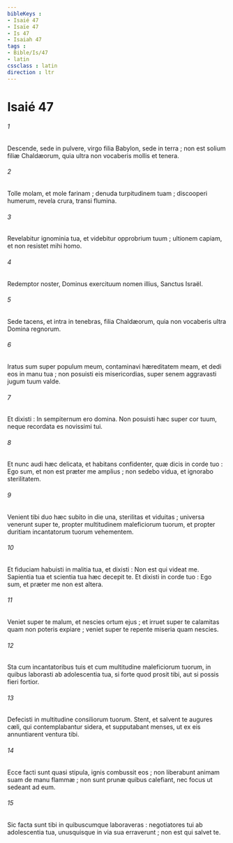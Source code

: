 ```yaml
---
bibleKeys : 
- Isaié 47
- Isaïe 47
- Is 47
- Isaiah 47
tags : 
- Bible/Is/47
- latin
cssclass : latin
direction : ltr
---
```


# Isaié 47

###### 1
Descende, sede in pulvere, virgo filia Babylon, sede in terra ; non est solium filiæ Chaldæorum, quia ultra non vocaberis mollis et tenera.
###### 2
Tolle molam, et mole farinam ; denuda turpitudinem tuam ; discooperi humerum, revela crura, transi flumina.
###### 3
Revelabitur ignominia tua, et videbitur opprobrium tuum ; ultionem capiam, et non resistet mihi homo.
###### 4
Redemptor noster, Dominus exercituum nomen illius, Sanctus Israël.
###### 5
Sede tacens, et intra in tenebras, filia Chaldæorum, quia non vocaberis ultra Domina regnorum.
###### 6
Iratus sum super populum meum, contaminavi hæreditatem meam, et dedi eos in manu tua ; non posuisti eis misericordias, super senem aggravasti jugum tuum valde.
###### 7
Et dixisti : In sempiternum ero domina. Non posuisti hæc super cor tuum, neque recordata es novissimi tui.
###### 8
Et nunc audi hæc delicata, et habitans confidenter, quæ dicis in corde tuo : Ego sum, et non est præter me amplius ; non sedebo vidua, et ignorabo sterilitatem.
###### 9
Venient tibi duo hæc subito in die una, sterilitas et viduitas ; universa venerunt super te, propter multitudinem maleficiorum tuorum, et propter duritiam incantatorum tuorum vehementem.
###### 10
Et fiduciam habuisti in malitia tua, et dixisti : Non est qui videat me. Sapientia tua et scientia tua hæc decepit te. Et dixisti in corde tuo : Ego sum, et præter me non est altera.
###### 11
Veniet super te malum, et nescies ortum ejus ; et irruet super te calamitas quam non poteris expiare ; veniet super te repente miseria quam nescies.
###### 12
Sta cum incantatoribus tuis et cum multitudine maleficiorum tuorum, in quibus laborasti ab adolescentia tua, si forte quod prosit tibi, aut si possis fieri fortior.
###### 13
Defecisti in multitudine consiliorum tuorum. Stent, et salvent te augures cæli, qui contemplabantur sidera, et supputabant menses, ut ex eis annuntiarent ventura tibi.
###### 14
Ecce facti sunt quasi stipula, ignis combussit eos ; non liberabunt animam suam de manu flammæ ; non sunt prunæ quibus calefiant, nec focus ut sedeant ad eum.
###### 15
Sic facta sunt tibi in quibuscumque laboraveras : negotiatores tui ab adolescentia tua, unusquisque in via sua erraverunt ; non est qui salvet te.
